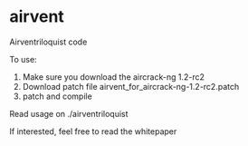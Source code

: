 # airvent
Airventriloquist code

To use:
1) Make sure you download the aircrack-ng 1.2-rc2
2) Download patch file airvent_for_aircrack-ng-1.2-rc2.patch
3) patch and compile

Read usage on ./airventriloquist

If interested, feel free to read the whitepaper
